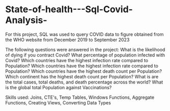 # State-of-health---Sql-Covid-Analysis-

For this project, SQL was used to query COVID data to figure obtained from the WHO website from December 2019 to September 2023

The following questions were answered in the project:
What is the likelihood of dying if you contract Covid?
What percentage of population infected with Covid?
Which countries have the highest infection rate compared to Population?
Which countries have the highest infection rate compared to Population?
Which countries have the highest death count per Population?
Which continent has the highest death count per Population?
What is are the total cases, total deaths, and death percentage across the world?
What is the global total Population against Vaccinations?

Skills used: Joins, CTE's, Temp Tables, Windows Functions, Aggregate Functions, Creating Views, Converting Data Types

